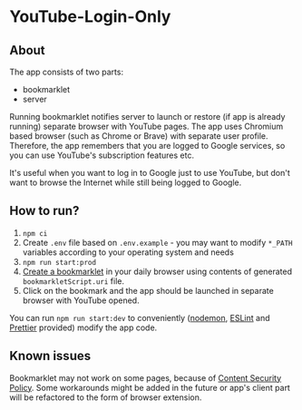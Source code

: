 # YouTube-Login-Only

## About

The app consists of two parts:
- bookmarklet
- server

Running bookmarklet notifies server to launch or restore (if app is already running) separate browser with YouTube pages. 
The app uses Chromium based browser (such as Chrome or Brave) with separate user profile. Therefore, the app remembers 
that you are logged to Google services, so you can use YouTube's subscription features etc. 

It's useful when you want to log in to Google just to use YouTube, but don't want to 
browse the Internet while still being logged to Google.

## How to run?

1. `npm ci`
2. Create `.env` file based on `.env.example` - you may want to modify `*_PATH` variables according to your operating system and needs
3. `npm run start:prod`
4. [Create a bookmarklet](https://en.wikipedia.org/wiki/Bookmarklet#Installation) in your daily browser using contents of generated `bookmarkletScript.uri` file.
5. Click on the bookmark and the app should be launched in separate browser with YouTube opened.

You can run `npm run start:dev` to conveniently ([nodemon](https://www.npmjs.com/package/nodemon), [ESLint](https://www.npmjs.com/package/eslint) and 
[Prettier](https://www.npmjs.com/package/prettier) provided) modify the app code.

## Known issues

Bookmarklet may not work on some pages, because of [Content Security Policy](https://developer.mozilla.org/en-US/docs/Web/HTTP/CSP). 
Some workarounds might be added in the future or app's client part will be refactored to the form of browser extension.
